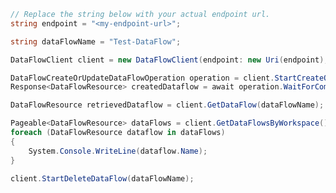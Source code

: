 ```C# Snippet:CreateDataFlowClientPrep
// Replace the string below with your actual endpoint url.
string endpoint = "<my-endpoint-url>";

string dataFlowName = "Test-DataFlow";
```

```C# Snippet:CreateDataFlowClient
DataFlowClient client = new DataFlowClient(endpoint: new Uri(endpoint), credential: new DefaultAzureCredential());
```

```C# Snippet:CreateDataFlow
DataFlowCreateOrUpdateDataFlowOperation operation = client.StartCreateOrUpdateDataFlow(dataFlowName, new DataFlowResource(new DataFlow()));
Response<DataFlowResource> createdDataflow = await operation.WaitForCompletionAsync();
```

```C# Snippet:RetrieveDataFlow
DataFlowResource retrievedDataflow = client.GetDataFlow(dataFlowName);
```

```C# Snippet:ListDataFlows
Pageable<DataFlowResource> dataFlows = client.GetDataFlowsByWorkspace();
foreach (DataFlowResource dataflow in dataFlows)
{
    System.Console.WriteLine(dataflow.Name);
}
```

```C# Snippet:DeleteDataFlow
client.StartDeleteDataFlow(dataFlowName);
```